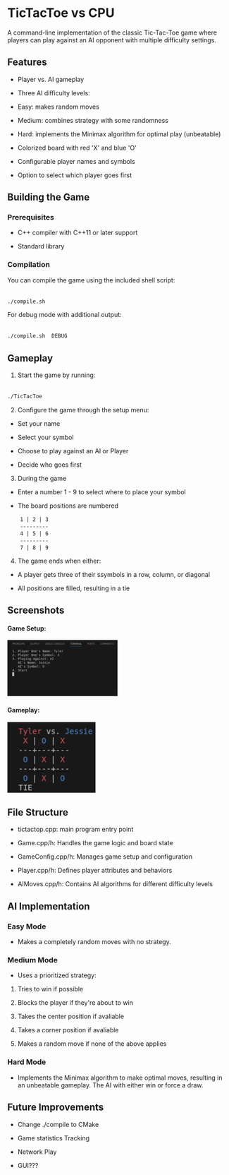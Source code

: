 
# TicTacToe vs CPU

  

A command-line implementation of the classic Tic-Tac-Toe game where players can play against an AI opponent with multiple difficulty settings.

  

## Features

  

- Player vs. AI gameplay

- Three AI difficulty levels:

- Easy: makes random moves

- Medium: combines strategy with some randomness

- Hard: implements the Minimax algorithm for optimal play (unbeatable)

- Colorized board with red 'X' and blue 'O'

- Configurable player names and symbols

- Option to select which player goes first

  

## Building the Game

  

### Prerequisites

  

- C++ compiler with C++11 or later support

- Standard library

  

### Compilation

  

You can compile the game using the included shell script:

  

```bash

./compile.sh

```

  

For debug mode with additional output:

  

```bash

./compile.sh  DEBUG

```

  

## Gameplay

  

1. Start the game by running:

```bash

./TicTacToe

```

2. Configure the game through the setup menu:

- Set your name

- Select your symbol

- Choose to play against an AI or Player

- Decide who goes first

  

3. During the game

- Enter a number 1 - 9 to select where to place your symbol

- The board positions are numbered
```
	1 | 2 | 3
	---------
	4 | 5 | 6
	---------
	7 | 8 | 9
```

4. The game ends when either:

- A player gets three of their ssymbols in a row, column, or diagonal

- All positions are filled, resulting in a tie

## Screenshots

#### Game Setup:

<img src="img/Screenshot%20from%202025-03-20%2010-52-15.png" width="250" alt="Game Setup">

#### Gameplay:

<img src="img/Screenshot%20from%202025-03-20%2010-53-13.png" width="200" alt="Gameplay">

## File Structure

- tictactop.cpp: main program entry point

- Game.cpp/h: Handles the game logic and board state

- GameConfig.cpp/h: Manages game setup and configuration

- Player.cpp/h: Defines player attributes and behaviors

- AIMoves.cpp/h: Contains AI algorithms for different difficulty levels

  

## AI Implementation

  

### Easy Mode

- Makes a completely random moves with no strategy.

  

### Medium Mode

- Uses a prioritized strategy:

1. Tries to win if possible

2. Blocks the player if they're about to win

3. Takes the center position if avaliable

4. Takes a corner position if avaliable

5. Makes a random move if none of the above applies

  

### Hard Mode

- Implements the Minimax algorithm to make optimal moves, resulting in an unbeatable gameplay. The AI with either win or force a draw.

  

## Future Improvements

- Change ./compile to CMake

- Game statistics Tracking

- Network Play

- GUI???
